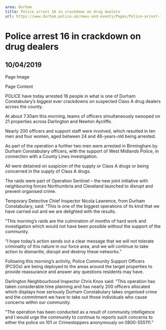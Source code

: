 ```yaml
area: Durham
title: Police arrest 16 in crackdown on drug dealers
url: https://www.durham.police.uk/news-and-events/Pages/Police-arrest-16-in-crackdown-.aspx
```

# Police arrest 16 in crackdown on drug dealers

## 10/04/2019

Page Image

Page Content

​POLICE have today arrested 16 people in what is one of Durham Constabulary’s biggest ever crackdowns on suspected Class A drug dealers across the county.

At about 7.30am this morning, teams of officers simultaneously swooped on 21 properties across Darlington and Newton Aycliffe.

Nearly 200 officers and support staff were involved, which resulted in ten men and four women, aged between 24 and 48-years-old being arrested.

As part of the operation a further two men were arrested in Birmingham by Durham Constabulary officers, with the support of West Midlands Police, in connection with a County Lines investigation.

All were detained on suspicion of the supply or Class A drugs or being concerned in the supply of Class A drugs.

The raids were part of Operation Sentinel – the new joint initiative with neighbouring forces Northumbria and Cleveland launched to disrupt and prevent organised crime.

Temporary Detective Chief Inspector Nicola Lawrence, from Durham Constabulary, said: “This is one of the biggest operations of its kind that we have carried out and we are delighted with the results.

“This morning’s raids are the culmination of months of hard work and investigation which would not have been possible without the support of the community.

“I hope today’s action sends out a clear message that we will not tolerate criminality of this nature in our force area, and we will continue to take action to dismantle, disrupt and destroy these networks.”

Following this morning’s activity, Police Community Support Officers (PCSOs) are being deployed to the areas around the target properties to provide reassurance and answer any questions residents may have.

Darlington Neighbourhood Inspector Chris Knox said: “This operation has taken considerable time planning and has nearly 200 officers allocated which displays how seriously Durham Constabulary takes organised crime and the commitment we have to take out those individuals who cause concerns within our community.

“The operation has been conducted as a result of community intelligence and I would urge the community to continue to reports such concerns to either the police on 101 or Crimestoppers anonymously on 0800-555111.”​
